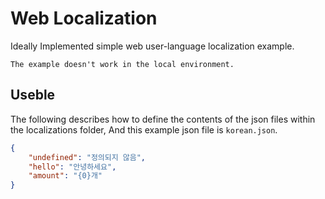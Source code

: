 # Web Localization
Ideally Implemented simple web user-language localization example.

`The example doesn't work in the local environment.`

## Useble
The following describes how to define the contents of the json files within the localizations folder,
And this example json file is `korean.json`.
```json
{
    "undefined": "정의되지 않음",
    "hello": "안녕하세요",
    "amount": "{0}개"
}
```
